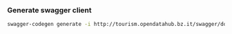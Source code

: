 ### Generate swagger client

```bash
swagger-codegen generate -i http://tourism.opendatahub.bz.it/swagger/docs/V1 -l ypescript-axios -o tourism
```
